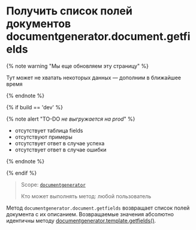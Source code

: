 # Получить список полей документов documentgenerator.document.getfields

{% note warning "Мы еще обновляем эту страницу" %}

Тут может не хватать некоторых данных — дополним в ближайшее время

{% endnote %}

{% if build == 'dev' %}

{% note alert "TO-DO _не выгружается на prod_" %}

- отсутствует таблица fields
- отсутствуют примеры
- отсутствует ответ в случае успеха
- отсутствует ответ в случае ошибки

{% endnote %}

{% endif %}

> Scope: [`documentgenerator`](../scopes/permissions.md)
>
> Кто может выполнять метод: любой пользователь

Метод `documentgenerator.document.getfields` возвращает список полей документа с их описанием. Возвращаемые значения абсолютно идентичны методу [documentgenerator.template.getfields()](./templates/document-generator-template-get-fields.md).

